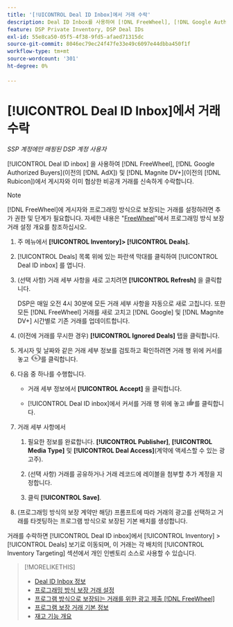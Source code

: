 ```yaml
---
title: '[!UICONTROL Deal ID Inbox]에서 거래 수락'
description: Deal ID Inbox를 사용하여 [!DNL FreeWheel], [!DNL Google Authorized Buyers] (formerly known as [!DNL AdX]), and [!DNL Magnite DV+] (이전의 [!DNL Rubicon])에서 게시자와 이미 협상한 비공개 거래를 수락하는 방법을 알아봅니다.
feature: DSP Private Inventory, DSP Deal IDs
exl-id: 55e8ca50-05f5-4f38-9fd5-afaed71315dc
source-git-commit: 8046ec79ec24f47fe33e49c6097e44dbba450f1f
workflow-type: tm+mt
source-wordcount: '301'
ht-degree: 0%

---
```


# [!UICONTROL Deal ID Inbox]에서 거래 수락

*SSP 계정에만 매핑된 DSP 계정 사용자*

[!UICONTROL Deal ID inbox] 을 사용하여 [!DNL FreeWheel], [!DNL Google Authorized Buyers](이전의 [!DNL AdX]) 및 [!DNL Magnite DV+](이전의 [!DNL Rubicon])에서 게시자와 이미 협상한 비공개 거래를 신속하게 수락합니다.

>[!NOTE]
>
>[!DNL FreeWheel]에 게시자와 프로그래밍 방식으로 보장되는 거래를 설정하려면 추가 권한 및 단계가 필요합니다. 자세한 내용은 &quot;[FreeWheel](freewheel-overview.md)&quot;에서 프로그래밍 방식 보장 거래 설정 개요를 참조하십시오.

1. 주 메뉴에서 **[!UICONTROL Inventory]> [!UICONTROL Deals].**

1. [!UICONTROL Deals] 목록 위에 있는 파란색 막대를 클릭하여 [!UICONTROL Deal ID inbox] 를 엽니다.

1. (선택 사항) 거래 세부 사항을 새로 고치려면 **[!UICONTROL Refresh]** 을 클릭합니다.

   DSP은 매일 오전 4시 30분에 모든 거래 세부 사항을 자동으로 새로 고칩니다. 또한 모든 [!DNL FreeWheel] 거래를 새로 고치고 [!DNL Google] 및 [!DNL Magnite DV+] 시간별로 기존 거래를 업데이트합니다.

1. (이전에 거래를 무시한 경우) **[!UICONTROL Ignored Deals]** 탭을 클릭합니다.

1. 게시자 및 날짜와 같은 거래 세부 정보를 검토하고 확인하려면 거래 행 위에 커서를 놓고 ![검토](/help/dsp/assets/review.png)를 클릭합니다.

1. 다음 중 하나를 수행합니다.

   * 거래 세부 정보에서 **[!UICONTROL Accept]** 을 클릭합니다.

   * [!UICONTROL Deal ID inbox]에서 커서를 거래 행 위에 놓고 ![Accept](/help/dsp/assets/accept.png)를 클릭합니다.

1. 거래 세부 사항에서
   1. 필요한 정보를 완료합니다. **[!UICONTROL Publisher]**, **[!UICONTROL Media Type]** 및 **[!UICONTROL Deal Access]**(계약에 액세스할 수 있는 광고주).
   1. (선택 사항) 거래를 공유하거나 거래 레코드에 레이블을 첨부할 추가 계정을 지정합니다.

   1. 클릭 **[!UICONTROL Save]**.

1. (프로그래밍 방식의 보장 계약만 해당) 프롬프트에 따라 거래의 광고를 선택하고 거래를 타겟팅하는 프로그램 방식으로 보장된 기본 배치를 생성합니다.

거래를 수락하면 [!UICONTROL Deal ID inbox]에서 [!UICONTROL Inventory] > [!UICONTROL Deals] 보기로 이동되며, 이 거래는 각 배치의 [!UICONTROL Inventory Targeting] 섹션에서 개인 인벤토리 소스로 사용할 수 있습니다.

>[!MORELIKETHIS]
>
>* [Deal ID Inbox 정보](deal-id-inbox-about.md)
>* [프로그래밍 방식 보장 거래 설정](programmatic-guaranteed-set-up.md)
>* [프로그램 방식으로 보장되는 거래를 위한 광고 제출 [!DNL FreeWheel]](freewheel-submit.md)
>* [프로그램 보장 거래 기본 정보](programmatic-guaranteed-about.md)
>* [재고 기능 개요](inventory-overview.md)


